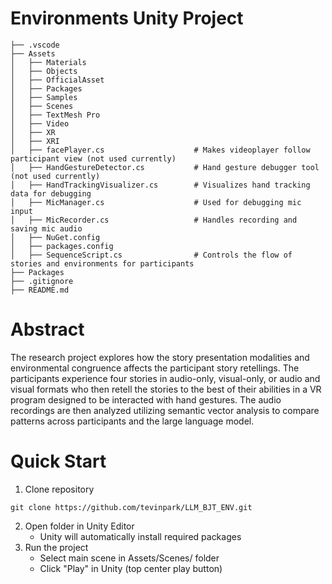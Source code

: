 # Environments Unity Project

```
├── .vscode
├── Assets
│   ├── Materials
│   ├── Objects
│   ├── OfficialAsset
│   ├── Packages
│   ├── Samples
│   ├── Scenes
│   ├── TextMesh Pro
│   ├── Video
│   ├── XR
│   ├── XRI
│   ├── facePlayer.cs                    # Makes videoplayer follow participant view (not used currently)
│   ├── HandGestureDetector.cs           # Hand gesture debugger tool (not used currently)
│   ├── HandTrackingVisualizer.cs        # Visualizes hand tracking data for debugging
│   ├── MicManager.cs                    # Used for debugging mic input
│   ├── MicRecorder.cs                   # Handles recording and saving mic audio
│   ├── NuGet.config
│   ├── packages.config
│   ├── SequenceScript.cs                # Controls the flow of stories and environments for participants
├── Packages
├── .gitignore
├── README.md
```

# Abstract
The research project explores how the story presentation modalities and environmental congruence affects the participant story retellings. The participants experience four stories in audio-only, visual-only, or audio and visual formats who then retell the stories to the best of their abilities in a VR program designed to be interacted with hand gestures. The audio recordings are then analyzed utilizing semantic vector analysis to compare patterns across participants and the large language model.

# Quick Start
1. Clone repository
```
git clone https://github.com/tevinpark/LLM_BJT_ENV.git
```
2. Open folder in Unity Editor
    - Unity will automatically install required packages
4. Run the project
    - Select main scene in Assets/Scenes/ folder
    - Click "Play" in Unity (top center play button)